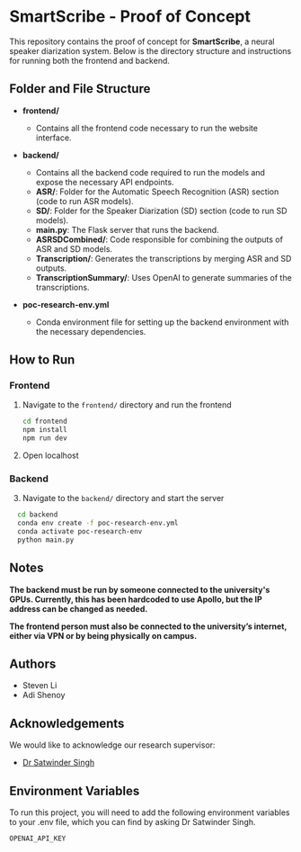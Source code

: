 # SmartScribe - Proof of Concept

This repository contains the proof of concept for **SmartScribe**, a neural speaker diarization system. Below is the directory structure and instructions for running both the frontend and backend.

## Folder and File Structure

- **frontend/**
  - Contains all the frontend code necessary to run the website interface.

- **backend/**
  - Contains all the backend code required to run the models and expose the necessary API endpoints.
  - **ASR/**: Folder for the Automatic Speech Recognition (ASR) section (code to run ASR models).
  - **SD/**: Folder for the Speaker Diarization (SD) section (code to run SD models).
  - **main.py**: The Flask server that runs the backend.
  - **ASRSDCombined/**: Code responsible for combining the outputs of ASR and SD models.
  - **Transcription/**: Generates the transcriptions by merging ASR and SD outputs.
  - **TranscriptionSummary/**: Uses OpenAI to generate summaries of the transcriptions.

- **poc-research-env.yml**
  - Conda environment file for setting up the backend environment with the necessary dependencies.

## How to Run

### Frontend

1. Navigate to the `frontend/` directory and run the frontend
   ```bash
   cd frontend
   npm install
   npm run dev
   ```
2. Open localhost

### Backend

3. Navigate to the `backend/` directory and start the server
 ```bash
   cd backend
   conda env create -f poc-research-env.yml
   conda activate poc-research-env
   python main.py
   ```

## Notes ##


**The backend must be run by someone connected to the university's GPUs. Currently, this has been hardcoded to use Apollo, but the IP address can be changed as needed.**



**The frontend person must also be connected to the university’s internet, either via VPN or by being physically on campus.**


## Authors

- Steven Li
- Adi Shenoy


## Acknowledgements

We would like to acknowledge our research supervisor: 
 - [Dr Satwinder Singh](https://profiles.auckland.ac.nz/satwinder-singh)



## Environment Variables

To run this project, you will need to add the following environment variables to your .env file, which you can find by asking Dr Satwinder Singh. 

`OPENAI_API_KEY`

